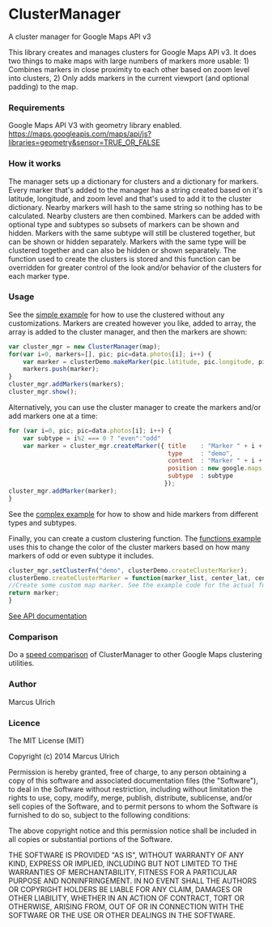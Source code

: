 
ClusterManager
==============
A cluster manager for Google Maps API v3

This library creates and manages clusters for Google Maps API v3. It does two things to make maps with large numbers of markers more usable: 1) Combines markers in close proximity to each other based on zoom level into clusters, 2) Only adds markers in the current viewport (and optional padding) to the map. 

### Requirements
Google Maps API V3 with geometry library enabled.
https://maps.googleapis.com/maps/api/js?libraries=geometry&sensor=TRUE_OR_FALSE

### How it works
The manager sets up a dictionary for clusters and a dictionary for markers. Every marker that's added to the manager has a string created based on it's latitude, longitude, and zoom level and that's used to add it to the cluster dictionary. Nearby markers will hash to the same string so nothing has to be calculated. Nearby clusters are then combined. Markers can be added with optional type and subtypes so subsets of markers can be shown and hidden. Markers with the same subtype will still be clustered together, but can be shown or hidden separately. Markers with the same type will be clustered together and can also be hidden or shown separately. The function used to create the clusters is stored and this function can be overridden for greater control of the look and/or behavior of the clusters for each marker type.

### Usage
See the [simple example](http://mallocs.github.io/ClusterManager/demos/simple.html) for how to use the clustered without any customizations.
Markers are created however you like, added to array, the array is added to the cluster manager, and then the markers are shown:
```javascript
var cluster_mgr = new ClusterManager(map);
for(var i=0, markers=[], pic; pic=data.photos[i]; i++) {
    var marker = clusterDemo.makeMarker(pic.latitude, pic.longitude, pic);
    markers.push(marker);
}
cluster_mgr.addMarkers(markers);
cluster_mgr.show();
```

Alternatively, you can use the cluster manager to create the markers and/or add markers one at a time:
```javascript
for (var i=0, pic; pic=data.photos[i]; i++) {
    var subtype = i%2 === 0 ? "even":"odd"
    var marker = cluster_mgr.createMarker({ title    : "Marker " + i + ": " + subtype,
                                            type     : "demo",
                                            content  : "Marker " + i + ": " + subtype,
                                            position : new google.maps.LatLng(pic.latitude, pic.longitude),
                                            subtype  : subtype
                                           });
cluster_mgr.addMarker(marker);
}
```
See the [complex example](http://mallocs.github.io/ClusterManager/demos/complex.html) for how to show and hide markers from different types and subtypes.

Finally, you can create a custom clustering function. The [functions example](http://mallocs.github.io/ClusterManager/demos/functions.html) uses this to change the color of the cluster markers based on how many markers of odd or even subtype it includes.

```javascript
cluster_mgr.setClusterFn("demo", clusterDemo.createClusterMarker);
clusterDemo.createClusterMarker = function(marker_list, center_lat, center_lng, manager) {
//Create some custom map marker. See the example code for the actual function. 
return marker;
}
```

[See API documentation](http://mallocs.github.io/ClusterManager/docs/symbols/ClusterManager.html)

### Comparison
Do a [speed comparison](http://mallocs.github.io/ClusterManager/demos/speed_test.html) of ClusterManager to other Google Maps clustering utilities.

### Author
Marcus Ulrich

### Licence

The MIT License (MIT)

Copyright (c) 2014 Marcus Ulrich

Permission is hereby granted, free of charge, to any person obtaining a copy
of this software and associated documentation files (the "Software"), to deal
in the Software without restriction, including without limitation the rights
to use, copy, modify, merge, publish, distribute, sublicense, and/or sell
copies of the Software, and to permit persons to whom the Software is
furnished to do so, subject to the following conditions:

The above copyright notice and this permission notice shall be included in
all copies or substantial portions of the Software.

THE SOFTWARE IS PROVIDED "AS IS", WITHOUT WARRANTY OF ANY KIND, EXPRESS OR
IMPLIED, INCLUDING BUT NOT LIMITED TO THE WARRANTIES OF MERCHANTABILITY,
FITNESS FOR A PARTICULAR PURPOSE AND NONINFRINGEMENT. IN NO EVENT SHALL THE
AUTHORS OR COPYRIGHT HOLDERS BE LIABLE FOR ANY CLAIM, DAMAGES OR OTHER
LIABILITY, WHETHER IN AN ACTION OF CONTRACT, TORT OR OTHERWISE, ARISING FROM,
OUT OF OR IN CONNECTION WITH THE SOFTWARE OR THE USE OR OTHER DEALINGS IN
THE SOFTWARE.
